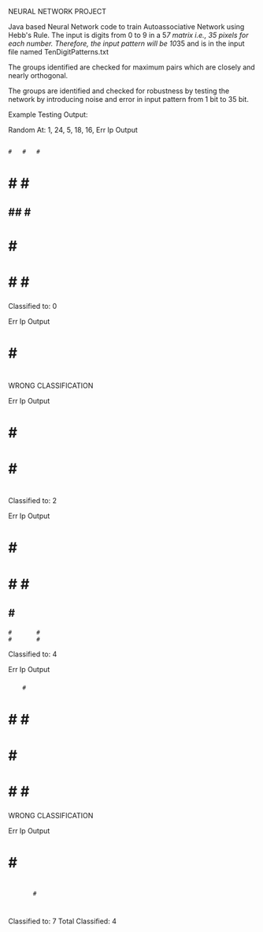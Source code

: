NEURAL NETWORK PROJECT

Java based Neural Network code to train Autoassociative Network using Hebb's Rule. The input is digits from 0 to 9 in a 5*7 matrix i.e., 35 pixels for each number. Therefore, the input pattern will be 10*35 and is in the input file named TenDigitPatterns.txt

The groups identified are checked for maximum pairs which are closely and nearly orthogonal.

The groups are identified and checked for robustness by testing the network by introducing noise and error in input pattern from 1 bit to 35 bit.

Example Testing Output:

Random At: 1, 24, 5, 18, 16, 
Err Ip	Output
  ## 	 ### 
    #	#   #
#   #	#   #
## ##	#   #
#    	#   #
#   #	#   #
 ### 	 ### 
Classified to: 0

Err Ip	Output
 ##  	 ### 
##  	 ##  
# #  	#    
 ## 	  #  
  # 	  #  
  #  	  #  
#####	#####
WRONG CLASSIFICATION

Err Ip	Output
 ## 	 ### 
   #	#   #
   # 	   # 
 ## 	  #  
  # #	  #  
 #   	 #   
#####	#####
Classified to: 2

Err Ip	Output
 #  #	    #
  ##	   ##
  # #	  # #
  ##	 #  #
#### 	#####
    #	    #
    #	    #
Classified to: 4

Err Ip	Output
 ###	 ### 
     	#    
#    	#    
# #  	# ## 
#   	#   #
#   #	#   #
 ### 	 ### 
WRONG CLASSIFICATION

Err Ip	Output
####	#####
#   #	    #
   # 	   # 
		   # 
  # 	  #  
  #  	  #  
 #   	 #   
Classified to: 7
Total Classified: 4
